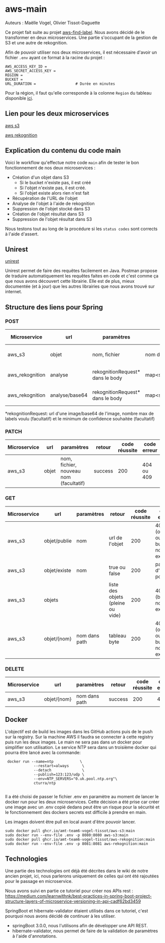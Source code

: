 # aws-main

Auteurs : Maëlle Vogel, Olivier Tissot-Daguette

Ce projet fait suite au projet [aws-find-label](https://github.com/AMT-Team6-Vogel-Tissot/aws-find-label). Nous avons décidé
de le transformer en deux microservices. Une partie s'occupant de la gestion de S3 et une autre de rekognition.

Afin de pouvoir utiliser nos deux microservices, il est nécessaire d'avoir un fichier `.env` ayant ce format à la racine du projet :

```
AWS_ACCESS_KEY_ID =
AWS_SECRET_ACCESS_KEY =
REGION = 
BUCKET =
URL_DURATION =                  # Durée en minutes
```

Pour la région, il faut qu'elle corresponde à la colonne `Region` du tableau disponible [ici](https://docs.aws.amazon.com/AmazonRDS/latest/UserGuide/Concepts.RegionsAndAvailabilityZones.html#Concepts.RegionsAndAvailabilityZones.Regions).

## Lien pour les deux microservices

[aws s3](https://github.com/AMT-Team6-Vogel-Tissot/aws-s3/tree/develop)

[aws rekognition](https://github.com/AMT-Team6-Vogel-Tissot/aws-rekognition/tree/develop)

## Explication du contenu du code main 

Voici le workflow qu'effectue notre code `main` afin de tester le bon fonctionnement de nos deux microservices :
- Création d'un objet dans S3
  - Si le bucket n'existe pas, il est créé
  - Si l'objet n'existe pas, il est créé. 
  - Si l'objet existe alors rien n'est fait
- Récupération de l'URL de l'objet
- Analyse de l'objet à l'aide de rekognition
- Suppression de l'objet stocké dans S3
- Création de l'objet résultat dans S3
- Suppression de l'objet résultat dans S3

Nous testons tout au long de la procédure si les `status codes` sont corrects à l'aide d'assert.

## Unirest

[unirest](https://github.com/kong/unirest-java)

Unirest permet de faire des requêtes facilement en Java. Postman propose de traduire automatiquement les requêtes faites en code et c'est comme ça que nous avons découvert cette librairie. Elle est de plus, mieux documentée (et à jour) que les autres librairies que nous avons trouvé sur internet.

## Structure des liens pour Spring

### POST

| Microservice   | url          | paramètres                       | retour                            | code réussite | code erreur                        |
|----------------|--------------|----------------------------------|-----------------------------------|---------------|------------------------------------|
| aws_s3         | objet        | nom, fichier                     | nom de l'objet                    | 200           | 404 ou 409                         |
| aws_rekognition| analyse      | rekognitionRequest* dans le body | map<string,string>                | 200           | 422 ou 500                         |
| aws_rekognition| analyse/base64  | rekognitionRequest* dans le body | map<string,string>                | 200           | 422 ou 500                         |


*rekognitionRequest: url d'une image/base64 de l'image, nombre max de labels voulu (facultatif) et le minimum de confidence souhaitée (facultatif)
 
### PATCH

| Microservice | url          | paramètres                             | retour                     | code réussite | code erreur                        |
|--------------|--------------|----------------------------------------|----------------------------|---------------|------------------------------------|
| aws_s3       | objet        | nom, fichier, nouveau nom (facultatif) | success                    | 200           | 404 ou 409                         |

### GET 
 
| Microservice | url          | paramètres    | retour                            | code réussite | code erreur                        |
|--------------|--------------|---------------|-----------------------------------|---------------|------------------------------------|
| aws_s3       | objet/publie | nom           | url de l'objet                    | 200           | 404 (objet ou bucket non existant) |
| aws_s3       | objet/existe | nom           | true ou false                     | 200           | pas d'erreur possible              |
| aws_s3       | objets       |               | liste des objets (pleine ou vide) | 200           | 404 (bucket non existant)          |
| aws_s3       | objet/{nom}  | nom dans path | tableau byte                      | 200           | 404 (objet ou bucket no existant)  |


### DELETE

| Microservice | url          | paramètres    | retour                            | code réussite | code erreur                        |
|--------------|--------------|---------------|-----------------------------------|---------------|------------------------------------|
| aws_s3       | objet/{nom}  | nom dans path | success                           | 200           | 404                                |
    
 ## Docker
 
L'objectif est de build les images dans les GitHub actions puis de le push sur la registry. Sur la machine AWS il faudra se connecter à cette registry puis run les deux images. Le main ne sera pas dans un docker pour simplifier son utilisation. Le service NTP sera dans un troisième docker qui pourra être lancé avec la commande:

```
 docker run --name=ntp            \
             --restart=always      \
             --detach              \
             --publish=123:123/udp \
             --env=NTP_SERVERS="0.uk.pool.ntp.org"\
             cturra/ntp
 
```

Il a été choisi de passer le fichier .env en paramètre au moment de lancer le docker run pour les deux microservices. Cette décision a été prise car créer une image avec un .env copié dedans peut être un risque pour la sécurité et le fonctionnement des dockers secrets est difficile à prendre en main.

Les images doivent être pull en local avant d'être pouvoir lancer.


```
sudo docker pull ghcr.io/amt-team6-vogel-tissot/aws-s3:main
sudo docker run --env-file .env -p 8080:8080 aws-s3:main
sudo docker pull ghcr.io/amt-team6-vogel-tissot/aws-rekognition:main
sudo docker run --env-file .env -p 8081:8081 aws-rekognition:main

```

## Technologies

Une partie des technologies ont déjà été décrites dans le wiki de notre ancien projet, ici, nous parlerons uniquement de celles qui ont été rajoutées
pour le passage en microservice.

Nous avons suivi en partie ce tutoriel pour créer nos APIs rest : https://medium.com/learnwithnk/best-practices-in-spring-boot-project-structure-layers-of-microservice-versioning-in-api-cadf62bd3459

SpringBoot et hibernate-validator étaient utilisés dans ce tutoriel, c'est pourquoi nous avons décidé de continuer à les utiliser.

- springBoot 3.0.0, nous l'utilisons afin de développer une API REST.
- hibernate-validator, nous permet de faire de la validation de paramètres à l'aide d'annotations.
